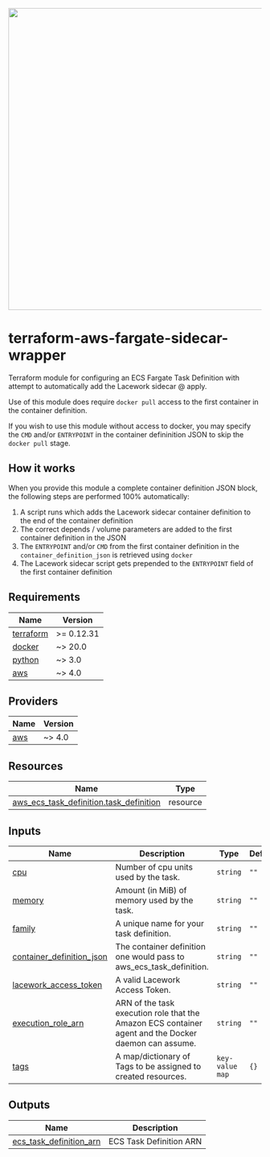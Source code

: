 <a href="https://lacework.com"><img src="https://techally-content.s3-us-west-1.amazonaws.com/public-content/lacework_logo_full.png" width="600"></a>

# terraform-aws-fargate-sidecar-wrapper

<!--[![GitHub release](https://img.shields.io/github/release/lacework/terraform-aws-cloudtrail.svg)](https://github.com/lacework/terraform-aws-cloudtrail/releases/)
[![Codefresh build status]( https://g.codefresh.io/api/badges/pipeline/lacework/terraform-modules%2Ftest-compatibility?type=cf-1&key=eyJhbGciOiJIUzI1NiJ9.NWVmNTAxOGU4Y2FjOGQzYTkxYjg3ZDEx.RJ3DEzWmBXrJX7m38iExJ_ntGv4_Ip8VTa-an8gBwBo)]( https://g.codefresh.io/pipelines/edit/new/builds?id=607e25e6728f5a6fba30431b&pipeline=test-compatibility&projects=terraform-modules&projectId=607db54b728f5a5f8930405d)
-->
Terraform module for configuring an ECS Fargate Task Definition with attempt to automatically add the Lacework sidecar @ apply.

Use of this module does require `docker pull` access to the first container in the container definition.

If you wish to use this module without access to docker, you may specify the `CMD` and/or `ENTRYPOINT` in the container defininition JSON to skip the `docker pull` stage.

## How it works

When you provide this module a complete container definition JSON block, the following steps are performed 100% automatically:

1. A script runs which adds the Lacework sidecar container definition to the end of the container definition
1. The correct depends / volume parameters are added to the first container definition in the JSON
1. The `ENTRYPOINT` and/or `CMD` from the first container definition in the `container_definition_json` is retrieved using `docker`
1. The Lacework sidecar script gets prepended to the `ENTRYPOINT` field of the first container definition

## Requirements

| Name | Version |
|------|---------|
| <a name="requirement_terraform"></a> [terraform](#requirement\_terraform) | >= 0.12.31 |
| <a name="requirement_docker"></a> [docker](#requirement\_docker) | ~> 20.0 |
| <a name="requirement_python"></a> [python](#requirement\_docker) | ~> 3.0 |
| <a name="requirement_aws"></a> [aws](#requirement\_aws) | ~> 4.0 |

## Providers

| Name | Version |
|------|---------|
| <a name="provider_aws"></a> [aws](#provider\_aws) | ~> 4.0 |

## Resources

| Name | Type |
|------|------|
| [aws_ecs_task_definition.task_definition](https://registry.terraform.io/providers/hashicorp/aws/latest/docs/resources/aws_ecs_task_definition) | resource |

## Inputs

| Name | Description | Type | Default | Required |
|------|-------------|------|---------|:--------:|
| <a name="cpu"></a> [cpu](#cpu) | Number of cpu units used by the task. | `string` | `""` | yes |
| <a name="memory"></a> [memory](#memory) | Amount (in MiB) of memory used by the task. | `string` | `""` | yes |
| <a name="family"></a> [family](#family) | A unique name for your task definition. | `string` | `""` | yes |
| <a name="container_definition_json"></a> [container\_definition\_json](#container\_definition\_json) | The container definition one would pass to aws_ecs_task_definition. | `string` | `""` | yes |
| <a name="lacework_access_token"></a> [lacework\_access\_token](#lacework\_access\_token) | A valid Lacework Access Token. | `string` | `""` | yes |
| <a name="execution_role_arn"></a> [execution\_role\_arn](#execution\_role\_arn) | ARN of the task execution role that the Amazon ECS container agent and the Docker daemon can assume. | `string` | `""` | no |
| <a name="tags"></a> [tags](#tags) | A map/dictionary of Tags to be assigned to created resources. | `key-value map` | `{}` | no |

## Outputs

| Name | Description |
|------|-------------|
| <a name="ecs_task_definition_arn"></a> [ecs\_task\_definition\_arn](#ecs\_task\_definition\_arn) | ECS Task Definition ARN |
